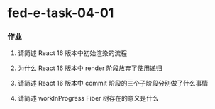 # fed-e-task-04-01
### 作业
1. 请简述 React 16 版本中初始渲染的流程



2. 为什么 React 16 版本中 render 阶段放弃了使用递归



3. 请简述 React 16 版本中 commit 阶段的三个子阶段分别做了什么事情



4. 请简述 workInProgress Fiber 树存在的意义是什么

